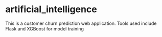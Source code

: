 # artificial_intelligence
This is a customer churn prediction web application.
Tools used include Flask and XGBoost for model training

